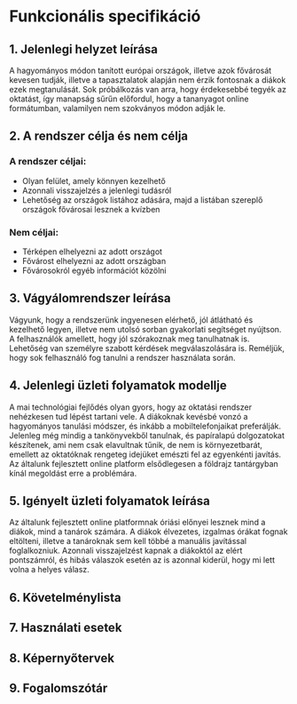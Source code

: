 # Funkcionális specifikáció

## 1. Jelenlegi helyzet leírása
A hagyományos módon tanított európai országok, illetve azok fővárosát kevesen tudják, illetve a tapasztalatok alapján nem érzik fontosnak a diákok ezek megtanulását. Sok próbálkozás van arra, hogy érdekesebbé tegyék az oktatást, így manapság sűrűn előfordul, hogy a tananyagot online formátumban, valamilyen nem szokványos módon adják le.

## 2. A rendszer célja és nem célja

### A rendszer céljai:
- Olyan felület, amely könnyen kezelhető
- Azonnali visszajelzés a jelenlegi tudásról
- Lehetőség az országok listához adására, majd a listában szereplő országok fővárosai lesznek a kvízben

### Nem céljai:
- Térképen elhelyezni az adott országot
- Fővárost elhelyezni az adott országban
- Fővárosokról egyéb információt közölni

## 3. Vágyálomrendszer leírása
Vágyunk, hogy a rendszerünk ingyenesen elérhető, jól átlátható és kezelhető legyen, illetve nem utolsó sorban gyakorlati segítséget nyújtson. A felhasználók amellett, hogy jól szórakoznak meg tanulhatnak is. Lehetőség van személyre szabott kérdések megválaszolására is. Reméljük, hogy sok felhasználó fog tanulni a rendszer használata során.

## 4. Jelenlegi üzleti folyamatok modellje
A mai technológiai fejlődés olyan gyors, hogy az oktatási rendszer nehézkesen tud lépést tartani vele. A diákoknak kevésbé vonzó a hagyományos tanulási módszer, és inkább a mobiltelefonjaikat preferálják. Jelenleg még mindig a tankönyvekből tanulnak, és papíralapú dolgozatokat készítenek, ami nem csak elavultnak tűnik, de nem is környezetbarát, emellett az oktatóknak rengeteg idejüket emészti fel az egyenkénti javítás. Az általunk fejlesztett online platform elsődlegesen a földrajz tantárgyban kínál megoldást erre a problémára.

## 5. Igényelt üzleti folyamatok leírása
Az általunk fejlesztett online platformnak óriási előnyei lesznek mind a diákok, mind a tanárok számára. A diákok élvezetes, izgalmas órákat fognak eltölteni, illetve a tanároknak sem kell többé a manuális javítással foglalkozniuk. Azonnali visszajelzést kapnak a diákoktól az elért pontszámról, és hibás válaszok esetén az is azonnal kiderül, hogy mi lett volna a helyes válasz.

## 6. Követelménylista

## 7. Használati esetek
## 8. Képernyőtervek
## 9. Fogalomszótár



